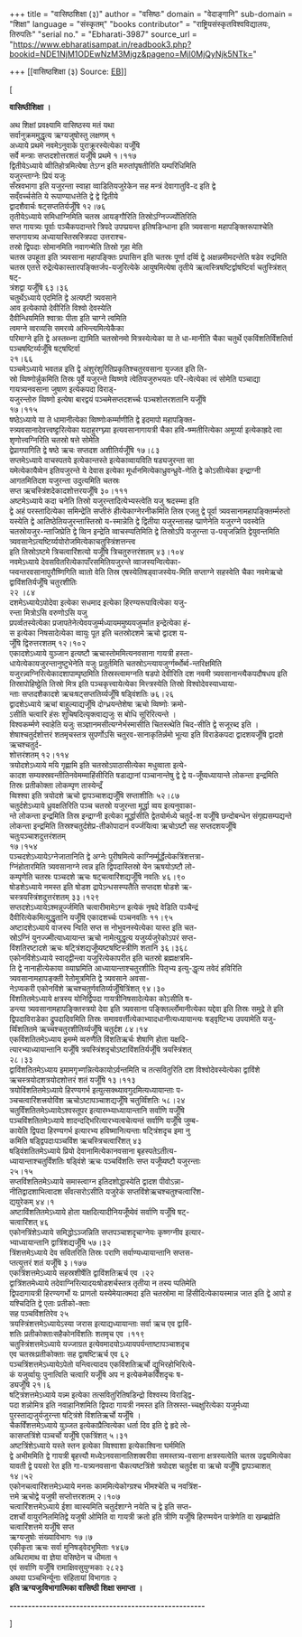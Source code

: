 +++
title = "वासिष्ठशिक्षा (३)"
author = "वसिष्ठः"
domain = "वेदाङ्गानि"
sub-domain = "शिक्षा"
language = "संस्कृतम्"
"books contributor" = "राष्ट्रियसंस्कृतविश्वविद्यालयः, तिरुपतिः"
"serial no." = "Ebharati-3987"
source_url = "https://www.ebharatisampat.in/readbook3.php?bookid=NDE1NjM1ODEwNzM3Mjgz&pageno=MjI0MjQyNjk5NTk="

+++
[[वासिष्ठशिक्षा (३)	Source: [EB](https://www.ebharatisampat.in/readbook3.php?bookid=NDE1NjM1ODEwNzM3Mjgz&pageno=MjI0MjQyNjk5NTk=)]]

\[















**वासिष्ठीशिक्षा ।**


अथ शिक्षां प्रवक्ष्यामि वासिष्ठस्य मतं यथा  
सर्वानुक्रममुद्धृत्य ऋग्यजुषोस्तु लक्षणम् १  
अध्याये प्रथमे नवमेऽनुवाके पुराक्रूरस्येत्येका यजूँषि  
सर्वे मन्त्राः सप्तदशोत्तरशतं यजूँषि प्रथमे १।११७  
द्वितीयेऽध्याये व्वीतिहोत्रमित्येषा तेऽग्न इति मरुतांपृषतीरिति यम्परिधिमिति  
यजुरन्ताग्नेः प्रियं यजुः  
सँस्रवभागा इति यजुरन्ता स्वाहा व्वाडितियजुरेकेन सह मन्त्रं देवागातुवि-द इति द्वे  
सव्ँवर्च्चसेति ये रूपाण्याधत्तेति द्वे द्वे द्वितीये  
द्वादशैवार्चः षट्सप्ततिर्यजूँषि १२।७६  
तृतीयेऽध्याये समिधाग्निमिति चतस्र आयङ्गौरिति तिस्रोऽग्निर्ज्ज्योतिरिति  
सप्त गायत्र्यः पूर्वाः पञ्चैकपदान्तरे त्रिपदे उपप्प्रयन्त इतिषडिन्धाना इति त्र्यवसाना महापङ्क्तिरूपाश्चेति सप्तगायत्र्य अध्यायास्तिस्रस्त्रिपदा उत्तराश्च-  
तस्रो द्विपदाः सोमानमिति नवागन्मेति तिस्रो गृहा मेति  
चतस्र उपहूता इति त्र्यवसाना महापङ्क्तिः प्रघासिन इति चतस्रः पूर्णा दर्व्वि द्वे अक्षन्नमीमदन्तेति षडेव रुद्रमिति चतस्र एतत्ते रुद्रेत्येकास्तारपङ्क्तिर्जप-यजुरित्येके आयुषमित्येषा तृतीये ऋत्वस्त्रिषष्टिर्द्वाषष्टिर्वा चतुस्त्रिंशत् षट्-  
त्रंशद्वा यजूँषि ६३।३६  
चतुर्थेऽध्याये एदमिति द्वे अत्यष्टी त्र्यवसाने  
आव इत्येकापो देवीरिति विश्वो देवस्येति  
दैवीन्धियमिति श्वात्राः पीता इति चाग्ने त्वमिति  
त्वमग्ने व्वरव्यसि समरव्ये अभिन्त्यमित्येकैका  
परिमाग्ने इति द्वे अस्तब्भ्ना द्यामिति चतस्रोनमो मित्रस्येत्येका या ते धा-मानीति चैका चतुर्थे एकविंशतिर्विंशतिर्वा पञ्चषष्टिर्य्यजूँषि षट्षष्टिर्वा  
२१।६६  
पञ्चमेऽध्याये भवतन्न इति द्वे अंशुरंशुरितिप्रकृतिश्चतुरवसाना युज्जत इति ति-  
स्रो व्विष्णोर्न्नुकमिति तिस्रः पूर्वे यजुरन्ते व्विष्णवे त्वेतियजुरुभयतः परि-त्वेत्येका त्वं सोमेति पञ्चाद्या गायत्र्यनवसाना जुषाण इत्येकपदा विराड्-  
यजुरन्तोरु व्विष्णो इत्येषा बारद्वयं पञ्चमेसप्तदशर्च्चः पञ्चशोतरशतानि यजूँषि  
१७।११५  
षष्ठेऽध्याये या ते धामानीत्येका व्विष्णोःकर्म्माणीति द्वे इदमापो महापङ्क्ति-  
स्त्र्यवसानादेवत्त्वष्ट्टरित्येका यदाहुरग्घ्न्या इत्यवसानागायत्री चैका हवि-ष्म्मतीरित्येका अमूर्य्या इत्येकाह्रदे त्वा शृणोत्त्वग्निरिति चतस्रो षत्ते सोमेति  
द्वेप्रागपागिति द्वे षष्ठे ऋचः सप्तदश अशीतिर्यजूँषि १७।८३  
सप्तमेऽध्याये वाचस्पतये इत्येकान्तस्ते इत्येकाव्वायविति षड्यजुरन्ता सा  
यमेत्येकायैव्वेन इतियजुरन्ते ये देवास इत्येका मूर्धानमित्येकाध्रुवन्ध्रुवे-णेति द्वे कोऽसीत्येका इन्द्राग्नी आगतमितिदश यजुरन्ता उदुत्यमिति चतस्रः  
सप्त ऋचस्त्रिंशदेकादशोत्तरयजूँषि ३०।१११  
अष्टमेऽध्याये कदा चनेति तिस्रो यजुरन्तादित्येभ्यस्त्वेति यजु श्रदस्म्मा इति  
द्वे अहं परस्तादित्येका समिन्द्रेति सप्तीरुं हीत्येकाग्नेरनीकमिति तिस्र एजतु द्वे पूर्वा त्र्यवसानामहापङ्क्तिर्म्मरुतो यस्येति द्वे आतिष्ठेतियजुरन्तास्तिस्रो य-स्मान्नेति द्वे द्वितीया यजुरन्तासह प्प्राणेनेति यजुरग्ने पवस्वेति चतस्रोयजुर-न्ताजिघ्रेति द्वे व्विन इन्द्रेति व्वाचस्प्पतिमिति द्वे तिस्रोऽपि यजुरन्ता उ-पसृजन्निति द्वेयुवन्तमिति त्र्यवसानेऽत्यष्टिर्य्ययोरोजमित्येकाचतुस्त्रिंशत्तन्त्त्व  
इति तिस्रोऽष्टमे त्रिचत्वारिंशत्यो यजूँषि त्रिचतुरुत्तरंशतम् ४३।१०४  
नवमेऽध्याये देवसवितरित्येकापाँरसमितियजुरन्ते व्वाजस्यन्वित्येका-  
प्स्वन्तरवसानापुरौष्णिगिति व्वातो वेति तिस्र एषस्येतिषड्वाजस्येय-मिति सप्ताग्ने सहस्वेति चैका नवमेऋचो द्वाविंशतिर्यजूँषि चतुरशीतिः  
२२ ।८४  
दशमेऽध्यायेऽपोदेवा इत्येका सधमाद इत्येका हिरण्यरूपावित्येका यजु-  
रन्ता मित्रोऽसि वरुणोऽसि यजु  
प्रपर्व्वतस्येत्येका प्रजापतेनेत्येवयजुर्म्मध्यायममुष्ययजुर्म्मात इन्द्रेत्येका हं-  
स इत्येका निषसादेत्येका व्वायुः पूत इति चतस्रोदशमे ऋचो द्वादश य-  
जूँषि द्विरुत्तरशतम् १२।१०२  
एकादशेऽध्याये युञ्जान इत्यष्टौ ऋचास्तोममित्यनवसाना गायत्री हस्ता-  
धायेत्येकायजुरन्तानुष्टुभेनेति यजुः प्रतूर्तमिति चतस्रोऽन्त्यायजुर्ग्गर्ब्भोर्ब्व-न्तरिक्षमिति यजुरन्न्वग्निरित्येकादशापाम्पृष्ठमिति तिस्रस्त्वामग्नति षडपो देवीरिति दश नवमी त्र्यवसानान्त्यैकपदौषधय इति तिस्रापोहिष्ठ्ठेति तिस्रो मित्र इति पञ्चकृत्त्वायेत्येका मित्त्त्रस्येति तिस्रो विश्वोदेवस्याध्याया-  
न्ताः सप्तदशैकादशे ऋचःषट्सप्ततिर्य्यजूँषि षड्विंशतिः ७६।२६  
द्वादशेऽध्याये ऋचां बाहुल्याद्यजूँषि दोग्ध्रयन्तेशेषा ऋचो व्विष्णोः क्रमो-  
ऽसीति चत्वारि हंसः शुचिषदित्यृक्त्वाद्यजुः स बोधि सूरिरित्यन्ते ।  
विश्वकर्म्मणे स्वाहेति यजुः सञ्ज्ञानमसीत्यग्नेर्भस्मासीति चितस्त्थेति चिद-सीति द्वे सजूरब्द इति । शेषाश्चतुर्दशोत्तरं शतमृचस्तत्र सुपर्णोऽसि चतुरव-सानाकृतिर्न्नमो भूत्या इति विराडेकपदा द्वादशयजूँषि द्वादशे ऋचश्चतुर्द-  
शोत्तरंशतम् १२।११४  
त्रयोदशेऽध्याये मयि गृह्णामि इति चतस्रोऽपाठासीत्येका मधुव्वाता इत्ये-  
कादश सम्यक्स्रवन्तीतिनवेमम्माहिंसीरिति षडाद्यानां पञ्चानान्तेषु द्वे द्वे य-जूँष्यध्यायान्ते लोकन्ता इन्द्रमिति तिस्रः प्रतीकोक्ता लोकम्पृण तास्येन्द्रँ  
व्विश्श्वा इति त्रयोदशे ऋचो द्वापञ्चाशद्यजूँषि सप्ताशीतिः ५२।८७  
चतुर्दशेऽध्याये ध्रुवक्षतिरिति पञ्च चतस्रो यजुरन्ता मूर्द्धा व्वय इत्यनुवाका-  
न्ते लोकन्ता इन्द्रमिति तिस्र इन्द्राग्नी इत्येका मूर्द्धासीति द्वेतयोर्मध्ये चतुर्द-श यजूँषि छन्दोबन्धेन संगृह्यसम्पद्यन्ते लोकन्ता इन्द्रमिति तिस्रश्चतुर्दशेप्र-तीकोपादानं वर्ज्जयित्वा ऋचोऽष्टौ सह सप्तदशयजूँषि चतुःपञ्चाशदुत्तरंशतम्  
१७।१५४  
पञ्चदशेऽध्यायेऽग्नेजातानिति द्वे अग्नेः पुरीषमित्ये काग्निर्म्मूर्द्धेत्येकत्रिंशत्तत्रा-  
ग्निंहोतारमिति त्र्यवसानाग्ने त्वन्न इति द्विपदास्तिस्रो येन ऋषयोऽष्टौ लो-  
कम्पृणेति चतस्रः पञ्चदशे ऋचः षट्चत्वारिंशद्यजूँषि नवतिः ४६।९०  
षोडशेऽध्याये नमस्त इति षोडश द्रापेऽन्धसस्प्पतैति सप्तदश षोडशे ऋ-  
चस्त्रयस्त्रिंशदुत्तरंशतम् ३३।१२९  
सप्तदशेऽध्यायेऽश्मन्नूर्ज्जमिति चत्वारीमामेऽग्न इत्येकं नृषदे वेडिति पञ्चैन्द्रं  
दैवीरित्येकमित्युद्धृतानि यजूँषि एकादशर्च्चः पञ्चनवतिः ११।९५  
अष्टादशेऽध्याये वाजस्य न्विति सप्त स नोभुवनस्येत्येका यास्त इति चत-  
स्रोऽग्निं युनज्ज्मीत्याध्यायान्त ऋचो नामेत्युद्धृत्य यजुर्य्यजुरेकोऽपरं सप्त-  
विंशतिरष्टादशे ऋचः षट्त्रिंशद्यजूँष्यष्टषष्टिस्त्रीणि शतानि ३६।३६८  
एकोनविंशेऽध्याये स्वाद्द्वीन्त्वा यजुरित्येकापरीत इति चतस्रो ब्रह्मक्षत्रमि-  
ति द्वे नानाहीत्येकाया व्व्याघ्रमिति आध्यायान्ताश्चतुरशीतिः पितृभ्य इत्यु-द्धृत्य तवेदं हविरिति त्र्यवसानामहापङ्क्ती रेतोमूत्रमिति द्वे त्र्यवसाने अवसा-  
नेऽप्यकरी एकोनविंशे ऋचश्चतुर्णवतिर्य्यजूँषित्रिंशत् ९४।३०  
विंशतितमेऽध्याये क्षत्रस्य योनिर्द्विपदा गायत्रीनिषसादेत्येका कोऽसीति ष-  
डन्त्या त्र्यवसानामहापङ्क्तिस्त्रयो देवा इति त्र्यवसाना पङ्क्तिर्ल्लोमानीत्येका यद्देवा इति तिस्रः समुद्रे ते इति द्विपदाविराडेका द्रुपदादिवमिति तिस्रः समाववर्त्तीत्येकाभ्यादधानीत्यध्यायान्त्यः षड्वृष्टिभ्य उपयामेति यजु-  
र्व्विंशतितमे ऋच्चश्चतुरशीतिर्य्यजूँषि चतुर्दश ८४।१४  
एकविंशतितमेऽध्याय इमम्मे व्वरुणैति विंशतिऋर्चः शेषाणि होता यक्षदि-  
त्यारभ्याध्यायान्तानि यजूँषि त्रयस्त्रिंशदृचोऽष्टाविंशतिर्यजूँषि त्रयस्त्रिंशत्  
२८।३३  
द्वाविंशतितमेऽध्याय इमामगृभ्णन्नित्येकायोऽर्वन्तमिति च तत्सवितुरिति दश विश्वोदेवस्येत्येका द्वाविंशे ऋचस्त्रयोदशत्रयोदशोत्तरं शतं यजूँषि १३।११३  
त्रयोविंशतितमेऽध्याये हिरण्यगर्भ इत्युत्सक्थ्यावगुदमित्यध्यायान्ताः प-  
ञ्चचत्वारिंशत्त्रयोविंश ऋचोऽष्टापञ्चाशद्यजूँषि चतुर्व्विंशतिः ५८।२४  
चतुर्विंशतितमेऽध्यायेऽश्वस्तूपर इत्यारम्भ्याध्यायान्तानि सर्वाणि यजूँषि  
पञ्चविंशतितमेऽध्याये शादन्दद्भिरित्यारभ्यत्वचेत्यन्तं सर्वाणि यजूँषि जुम्ब-  
कायेति द्विपदा हिरण्यगर्भ इत्यारभ्य हविष्मानित्यन्ताः षट्त्रिंशदृच इमा नु  
कमिति षड्द्विपदाःपञ्चविंश ऋचस्त्रिचत्वारिंशत् ४३  
षड्विंशतितमेऽध्याये प्रियो देवानामित्येकानवसाना बृहस्पतेऽतीत्य-  
ध्यायान्ताश्चतुर्विंशतिः षड्विंशे ऋचः पञ्चविंशतिः सप्त यजूँष्यष्टौ यजुरन्ताः  
२५।१५  
सप्तविंशतितमेऽध्याये समास्त्वाग्न इतिदशोद्धास्येति द्वादश पीवोऽन्ना-  
नीतिद्वादशाभित्वादश सँवत्सरोऽसीति यजुरेकं सप्तविंशेऋचश्चतुश्चत्वारिंश-  
द्ययुरेकम् ४४।१  
अष्टाविंशतितमेऽध्याये होता यक्षदित्यादीनियजूँष्येवं सर्वाणि यजूँषि षट्-  
चत्वारिंशत् ४६  
एकोनत्रिंशेऽध्याये समिद्धोऽञ्जन्निति सप्तपञ्चाशदृचाग्नेयः कृष्णग्नीव इत्यार-  
भ्याध्यायान्तानि द्वात्रिंशद्यजूँषि ५७।३२  
त्रिंशत्तमेऽध्याये देव सवितरिति तिस्रः पराणि सर्वाण्यध्यायान्तानि सप्तस-  
प्तत्युत्तरं शतं यजूँषि ३।१७७  
एकत्रिंशत्तमेऽध्याये सहस्रशीर्षेति द्वाविंशतिऋर्च एव ।२२  
द्वात्रिंशतमेध्याये तदेवाग्निरित्यादयःषोडशर्चस्तत्र तृतीया न तस्य प्पतिमेति  
द्विपदागायत्री हिरण्यगर्भो यः प्राणतो यस्येमेयात्क्मदा इति चतस्रोमा मा हिंसीदित्येकायस्मान्न जात इति द्वे आपो ह यश्चिदिति द्वे एताः प्रतीको-क्ताः  
सह पञ्चविंशतिरेव २५  
त्रयस्त्रिंशत्तमेऽध्यायेऽस्या जरास इत्याद्यध्यायान्ताः सर्वा ऋच एव द्वाविं-  
शतिः प्रतीकोक्ताःसहैकोनविंशतिः शतमृच एव ।११९  
चतुस्त्रिंशत्तमेऽध्याये यज्जाग्रत इत्येवमादयोऽध्यायपर्यन्ताष्टापञ्चाशदृच  
एव चतस्रःप्रतीकोक्ताः सह द्वाषष्टिऋर्च एव ६२  
पञ्चत्रिंशत्तमेऽध्यायेऽपेतो यन्त्वित्यादय एकविंशतिऋर्चो द्युभिरहोभिरित्ये-  
कं यजुर्व्वायुः पुनात्विति चत्वारि यजूँषि अप न इत्येकमेकविँशदृचः ष-  
ड्यजूँषि २१।६  
षट्त्रिंशत्तमेऽध्याये यन्न्म इत्येका तत्सवितुरितिषडिन्द्रो विश्वस्य विराड्द्वि-  
पदा शन्नोमित्र इति नवाहानिशमिति द्विपदा गायत्री नमस्त इति तिस्रस्त-च्चक्षुरित्येका यजुर्मध्या पुरस्ताद्यजुर्यजुरन्ता षट्त्रिंशे विंशतिऋर्चो यजूँषि ।  
चैकविँशत्तमेऽध्याये युञ्जत इत्येकाप्रैत्वित्येका धर्ता दिव इति द्वे हृदे त्वे-  
कासप्तत्रिंशे पञ्चर्चो यजूँषि एकत्रिंशत् ५।३१  
अष्टत्रिंशेऽध्याये यस्ते स्तन इत्येका व्विश्वाशा इत्येकाश्विना घर्ममिति  
द्वे अभीममिति द्वे गायत्री बृहत्त्यौ मध्येऽनवसानातिशक्वरीवा समस्तत्र्य-वसाना क्षत्रस्यत्वेति चतस्र उद्वयमित्येका यावती द्वे पयसो रेत इति गा-यत्र्यनवसाना चैकत्यष्टत्रिंशे त्रयोदश चतुर्दश वा ऋचो यजूँषि द्वापञ्चाशत्  
१४।५२  
एकोनचत्वारिंशत्तमेऽध्याये मनसः काममित्येकोग्ग्रश्च भीमश्चेति च नवत्रिंश-  
त्तमे ऋचोद्वे यजुषी सप्तोत्तरशतम् २।१०७  
चत्वारिंशत्तमेऽध्याये ईशा व्वास्यमिति चतुर्दशाग्ने नयेति च द्वे इति सप्त-  
दशर्चो वायुरनिलमितिद्वे यजुषी ओमिति वा गायत्री क्रतो इति त्रीणि यजूँषि हिरण्मयेन पात्रेणेति वा खम्ब्रह्मेति चत्वारिंशत्तमे यजूँषि सप्त  
ऋग्यजुषोः संख्याविभागः १७।७  
एकीकृता ऋचः सर्वा मुनिषड्वेदभूमिताः १४६७  
अब्धिरामाथ वा ज्ञेया वसिष्ठेन च धीमता १  
एवं सर्वाणि यजूँषि रामाक्षिवसुयुग्मकाः २८२३  
अथवा पञ्चभिर्न्यूनाः संहितायां विभागतः २  
 **इति ऋग्यजुःविभागात्मिका वासिष्ठी शिक्षा समाप्ता ।**

**-----------------------------------------------------**












\]
